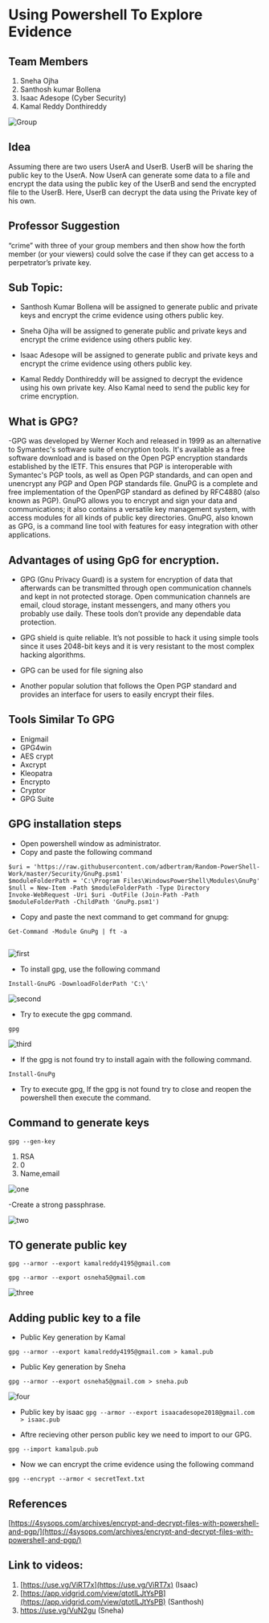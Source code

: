 # Using Powershell To Explore Evidence

## Team Members
 1. Sneha Ojha
 1. Santhosh kumar Bollena
 1. Isaac Adesope (Cyber Security)
 1. Kamal Reddy Donthireddy
 
 ![Group](Group.png)
 
## Idea
Assuming there are two users UserA and UserB. UserB will be sharing the public key to the UserA. Now UserA can generate some data to a file and encrypt the data using the public key of the UserB and send the encrypted file to the UserB. Here, UserB can decrypt the data using the Private key of his own.

## Professor Suggestion

“crime” with three of your group members and then show how the forth member (or your viewers) could solve the case if they can get access to a perpetrator’s private key.

## Sub Topic:

- Santhosh Kumar Bollena will be assigned to generate public and private keys and encrypt the crime evidence using others public key.

- Sneha Ojha will be assigned to generate public and private keys and encrypt the crime evidence using others public key.

- Isaac Adesope will be assigned to generate public and private keys and encrypt the crime evidence using others public key.

- Kamal Reddy Donthireddy will be assigned to decrypt the evidence using his own private key. Also Kamal need to send the public key for crime encryption. 

## What is GPG?

-GPG was developed by Werner Koch and released in 1999 as an alternative to Symantec's software suite of encryption tools. It's available as a free software download and is based on the Open PGP encryption standards established by the IETF. This ensures that PGP is interoperable with Symantec's PGP tools, as well as Open PGP standards, and can open and unencrypt any PGP and Open PGP standards file. GnuPG is a complete and free implementation of the OpenPGP standard as defined by RFC4880 (also known as PGP). GnuPG allows you to encrypt and sign your data and communications; it also contains a versatile key management system, with access modules for all kinds of public key directories. GnuPG, also known as GPG, is a command line tool with features for easy integration with other applications.

## Advantages of using GpG for encryption.

- GPG (Gnu Privacy Guard) is a system for encryption of data that afterwards can be transmitted through open communication channels and kept in not protected storage. Open communication channels are email, cloud storage, instant messengers, and many others you probably use daily. These tools don’t provide any dependable data protection.

- GPG shield is quite reliable. It’s not possible to hack it using simple tools since it uses 2048-​bit keys and it is very resistant to the most complex hacking algorithms.

- GPG can be used for file signing also

- Another popular solution that follows the Open PGP standard and provides an interface for users to easily encrypt their files.

## Tools Similar To GPG

- Enigmail
- GPG4win
- AES crypt
- Axcrypt
- Kleopatra
- Encrypto
- Cryptor
- GPG Suite

## GPG installation steps

- Open powershell window as administrator.
- Copy and paste the following command
 ``` 
 $uri = 'https://raw.githubusercontent.com/adbertram/Random-PowerShell-Work/master/Security/GnuPg.psm1'
$moduleFolderPath = 'C:\Program Files\WindowsPowerShell\Modules\GnuPg'
$null = New-Item -Path $moduleFolderPath -Type Directory
Invoke-WebRequest -Uri $uri -OutFile (Join-Path -Path $moduleFolderPath -ChildPath 'GnuPg.psm1')
```
- Copy and paste the next command to get command for gnupg:

``` 
Get-Command -Module GnuPg | ft -a 
 
```

![first](first-command.PNG)

- To install gpg, use the following command

``` 
Install-GnuPG -DownloadFolderPath 'C:\'
```

![second](second-command.PNG)


- Try to execute the gpg command.

``` 
gpg 
```

![third](third-command.PNG)

- If the gpg is not found try to install again with the following command.

``` 
Install-GnuPg

```

- Try to execute gpg, If the gpg is not found try to close and reopen the powershell then execute the command.

## Command to generate keys
``` gpg --gen-key ```

1. RSA
1. 0
1. Name,email

![one](gen-keys-one.PNG)

-Create a strong passphrase.

![two](gen-key-two.PNG)

## TO generate public key
``` gpg --armor --export kamalreddy4195@gmail.com ```

``` gpg --armor --export osneha5@gmail.com ```

![three](gen-key-three.PNG)

## Adding public key to a file

- Public Key generation by Kamal

```gpg --armor --export kamalreddy4195@gmail.com > kamal.pub ```

- Public Key generation by Sneha 

```gpg --armor --export osneha5@gmail.com > sneha.pub ```

![four](gen-key-four.PNG)

- Public key by isaac
```gpg --armor --export isaacadesope2018@gmail.com > isaac.pub ```

- Aftre recieving other person public key we need to import to our GPG.

``` gpg --import kamalpub.pub ```

- Now we can encrypt the crime evidence using the following command

``` gpg --encrypt --armor < secretText.txt ```

## References

[https://4sysops.com/archives/encrypt-and-decrypt-files-with-powershell-and-pgp/](https://4sysops.com/archives/encrypt-and-decrypt-files-with-powershell-and-pgp/)


## Link to videos:

1. [https://use.vg/ViRT7x](https://use.vg/ViRT7x) (Isaac)
2. [https://app.vidgrid.com/view/qtotlLJtYsPB](https://app.vidgrid.com/view/qtotlLJtYsPB) (Santhosh)
3. https://use.vg/VuN2gu (Sneha)
